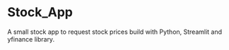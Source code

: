# Stock_App
A small stock app to request stock prices build with Python, Streamlit and yfinance library.
